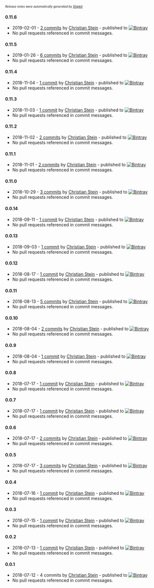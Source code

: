 <sup><sup>*Release notes were automatically generated by [Shipkit](http://shipkit.org/)*</sup></sup>

#### 0.11.6
 - 2019-02-01 - [2 commits](https://github.com/sormuras/brahms/compare/v0.11.5...v0.11.6) by [Christian Stein](https://github.com/sormuras) - published to [![Bintray](https://img.shields.io/badge/Bintray-0.11.6-green.svg)](https://bintray.com/sormuras/maven/brahms/0.11.6)
 - No pull requests referenced in commit messages.

#### 0.11.5
 - 2019-01-26 - [6 commits](https://github.com/sormuras/brahms/compare/v0.11.4...v0.11.5) by [Christian Stein](https://github.com/sormuras) - published to [![Bintray](https://img.shields.io/badge/Bintray-0.11.5-green.svg)](https://bintray.com/sormuras/maven/brahms/0.11.5)
 - No pull requests referenced in commit messages.

#### 0.11.4
 - 2018-11-04 - [1 commit](https://github.com/sormuras/brahms/compare/v0.11.3...v0.11.4) by [Christian Stein](https://github.com/sormuras) - published to [![Bintray](https://img.shields.io/badge/Bintray-0.11.4-green.svg)](https://bintray.com/sormuras/maven/brahms/0.11.4)
 - No pull requests referenced in commit messages.

#### 0.11.3
 - 2018-11-03 - [1 commit](https://github.com/sormuras/brahms/compare/v0.11.2...v0.11.3) by [Christian Stein](https://github.com/sormuras) - published to [![Bintray](https://img.shields.io/badge/Bintray-0.11.3-green.svg)](https://bintray.com/sormuras/maven/brahms/0.11.3)
 - No pull requests referenced in commit messages.

#### 0.11.2
 - 2018-11-02 - [2 commits](https://github.com/sormuras/brahms/compare/v0.11.1...v0.11.2) by [Christian Stein](https://github.com/sormuras) - published to [![Bintray](https://img.shields.io/badge/Bintray-0.11.2-green.svg)](https://bintray.com/sormuras/maven/brahms/0.11.2)
 - No pull requests referenced in commit messages.

#### 0.11.1
 - 2018-11-01 - [2 commits](https://github.com/sormuras/brahms/compare/v0.11.0...v0.11.1) by [Christian Stein](https://github.com/sormuras) - published to [![Bintray](https://img.shields.io/badge/Bintray-0.11.1-green.svg)](https://bintray.com/sormuras/maven/brahms/0.11.1)
 - No pull requests referenced in commit messages.

#### 0.11.0
 - 2018-10-29 - [3 commits](https://github.com/sormuras/brahms/compare/v0.0.14...v0.11.0) by [Christian Stein](https://github.com/sormuras) - published to [![Bintray](https://img.shields.io/badge/Bintray-0.11.0-green.svg)](https://bintray.com/sormuras/maven/brahms/0.11.0)
 - No pull requests referenced in commit messages.

#### 0.0.14
 - 2018-09-11 - [1 commit](https://github.com/sormuras/brahms/compare/v0.0.13...v0.0.14) by [Christian Stein](https://github.com/sormuras) - published to [![Bintray](https://img.shields.io/badge/Bintray-0.0.14-green.svg)](https://bintray.com/sormuras/maven/brahms/0.0.14)
 - No pull requests referenced in commit messages.

#### 0.0.13
 - 2018-09-03 - [1 commit](https://github.com/sormuras/brahms/compare/v0.0.12...v0.0.13) by [Christian Stein](https://github.com/sormuras) - published to [![Bintray](https://img.shields.io/badge/Bintray-0.0.13-green.svg)](https://bintray.com/sormuras/maven/brahms/0.0.13)
 - No pull requests referenced in commit messages.

#### 0.0.12
 - 2018-08-17 - [1 commit](https://github.com/sormuras/brahms/compare/v0.0.11...v0.0.12) by [Christian Stein](https://github.com/sormuras) - published to [![Bintray](https://img.shields.io/badge/Bintray-0.0.12-green.svg)](https://bintray.com/sormuras/maven/brahms/0.0.12)
 - No pull requests referenced in commit messages.

#### 0.0.11
 - 2018-08-13 - [5 commits](https://github.com/sormuras/brahms/compare/v0.0.10...v0.0.11) by [Christian Stein](https://github.com/sormuras) - published to [![Bintray](https://img.shields.io/badge/Bintray-0.0.11-green.svg)](https://bintray.com/sormuras/maven/brahms/0.0.11)
 - No pull requests referenced in commit messages.

#### 0.0.10
 - 2018-08-04 - [2 commits](https://github.com/sormuras/brahms/compare/v0.0.9...v0.0.10) by [Christian Stein](https://github.com/sormuras) - published to [![Bintray](https://img.shields.io/badge/Bintray-0.0.10-green.svg)](https://bintray.com/sormuras/maven/brahms/0.0.10)
 - No pull requests referenced in commit messages.

#### 0.0.9
 - 2018-08-04 - [1 commit](https://github.com/sormuras/brahms/compare/v0.0.8...v0.0.9) by [Christian Stein](https://github.com/sormuras) - published to [![Bintray](https://img.shields.io/badge/Bintray-0.0.9-green.svg)](https://bintray.com/sormuras/maven/brahms/0.0.9)
 - No pull requests referenced in commit messages.

#### 0.0.8
 - 2018-07-17 - [1 commit](https://github.com/sormuras/brahms/compare/v0.0.7...v0.0.8) by [Christian Stein](https://github.com/sormuras) - published to [![Bintray](https://img.shields.io/badge/Bintray-0.0.8-green.svg)](https://bintray.com/sormuras/maven/brahms/0.0.8)
 - No pull requests referenced in commit messages.

#### 0.0.7
 - 2018-07-17 - [1 commit](https://github.com/sormuras/brahms/compare/v0.0.6...v0.0.7) by [Christian Stein](https://github.com/sormuras) - published to [![Bintray](https://img.shields.io/badge/Bintray-0.0.7-green.svg)](https://bintray.com/sormuras/maven/brahms/0.0.7)
 - No pull requests referenced in commit messages.

#### 0.0.6
 - 2018-07-17 - [2 commits](https://github.com/sormuras/brahms/compare/v0.0.5...v0.0.6) by [Christian Stein](https://github.com/sormuras) - published to [![Bintray](https://img.shields.io/badge/Bintray-0.0.6-green.svg)](https://bintray.com/sormuras/maven/brahms/0.0.6)
 - No pull requests referenced in commit messages.

#### 0.0.5
 - 2018-07-17 - [3 commits](https://github.com/sormuras/brahms/compare/v0.0.4...v0.0.5) by [Christian Stein](https://github.com/sormuras) - published to [![Bintray](https://img.shields.io/badge/Bintray-0.0.5-green.svg)](https://bintray.com/sormuras/maven/brahms/0.0.5)
 - No pull requests referenced in commit messages.

#### 0.0.4
 - 2018-07-16 - [1 commit](https://github.com/sormuras/brahms/compare/v0.0.3...v0.0.4) by [Christian Stein](https://github.com/sormuras) - published to [![Bintray](https://img.shields.io/badge/Bintray-0.0.4-green.svg)](https://bintray.com/sormuras/maven/brahms/0.0.4)
 - No pull requests referenced in commit messages.

#### 0.0.3
 - 2018-07-15 - [1 commit](https://github.com/sormuras/brahms/compare/v0.0.2...v0.0.3) by [Christian Stein](https://github.com/sormuras) - published to [![Bintray](https://img.shields.io/badge/Bintray-0.0.3-green.svg)](https://bintray.com/sormuras/maven/brahms/0.0.3)
 - No pull requests referenced in commit messages.

#### 0.0.2
 - 2018-07-13 - [1 commit](https://github.com/sormuras/brahms/compare/v0.0.1...v0.0.2) by [Christian Stein](https://github.com/sormuras) - published to [![Bintray](https://img.shields.io/badge/Bintray-0.0.2-green.svg)](https://bintray.com/sormuras/maven/brahms/0.0.2)
 - No pull requests referenced in commit messages.

#### 0.0.1
 - 2018-07-12 - 4 commits by [Christian Stein](https://github.com/sormuras) - published to [![Bintray](https://img.shields.io/badge/Bintray-0.0.1-green.svg)](https://bintray.com/sormuras/maven/brahms/0.0.1)
 - No pull requests referenced in commit messages.

